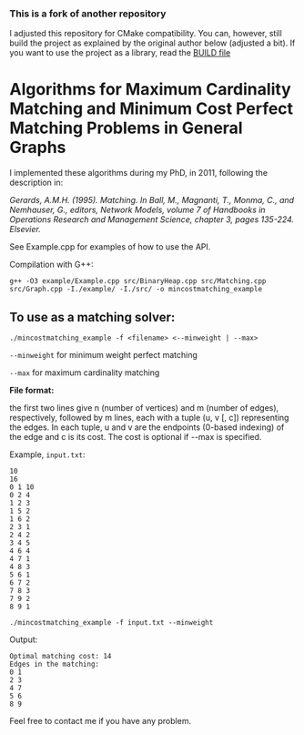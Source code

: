 ### This is a fork of another repository
I adjusted this repository for CMake compatibility. You can, however, still build the project as explained by the original author below (adjusted a bit).
If you want to use the project as a library, read the [BUILD file](./BUILD.md)


# Algorithms for Maximum Cardinality Matching and Minimum Cost Perfect Matching Problems in General Graphs

I implemented these algorithms during my PhD, in 2011, following the description in:

*Gerards, A.M.H. (1995). Matching. In Ball, M., Magnanti, T., Monma, C., and Nemhauser, G., editors, Network Models, volume 7 of Handbooks in Operations Research and Management Science, chapter 3, pages 135-224. Elsevier.*

See Example.cpp for examples of how to use the API.

Compilation with G++:
```
g++ -O3 example/Example.cpp src/BinaryHeap.cpp src/Matching.cpp src/Graph.cpp -I./example/ -I./src/ -o mincostmatching_example
```

## To use as a matching solver:
```
./mincostmatching_example -f <filename> <--minweight | --max>
```
`--minweight` for minimum weight perfect matching

`--max` for maximum cardinality matching


**File format:**

the first two lines give n (number of vertices) and m (number of edges), respectively, followed by m lines, each with a tuple (u, v [, c]) representing the edges. In each tuple, u and v are the endpoints (0-based indexing) of the edge and c is its cost. The cost is optional if --max is specified.

Example, `input.txt`:
```
10
16
0 1 10
0 2 4
1 2 3
1 5 2
1 6 2
2 3 1
2 4 2
3 4 5
4 6 4
4 7 1
4 8 3
5 6 1
6 7 2
7 8 3
7 9 2
8 9 1
```

```
./mincostmatching_example -f input.txt --minweight
```

Output:
```
Optimal matching cost: 14
Edges in the matching:
0 1
2 3
4 7
5 6
8 9
```

Feel free to contact me if you have any problem.

